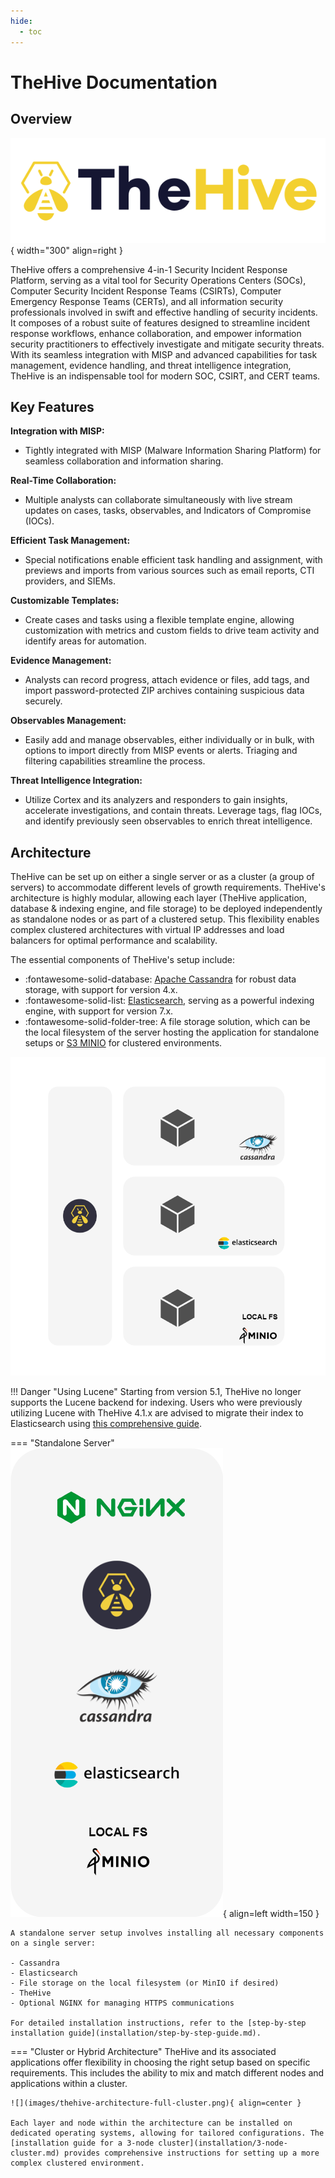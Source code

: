 ```yaml
---
hide:
  - toc
---
```


# TheHive Documentation

## Overview

![Application Stack](images/thehive.svg){ width="300" align=right }

TheHive offers a comprehensive 4-in-1 Security Incident Response Platform, serving as a vital tool for Security Operations Centers (SOCs), Computer Security Incident Response Teams (CSIRTs), Computer Emergency Response Teams (CERTs), and all information security professionals involved in swift and effective handling of security incidents. It composes of a robust suite of features designed to streamline incident response workflows, enhance collaboration, and empower information security practitioners to effectively investigate and mitigate security threats. With its seamless integration with MISP and advanced capabilities for task management, evidence handling, and threat intelligence integration, TheHive is an indispensable tool for modern SOC, CSIRT, and CERT teams.

## Key Features

**Integration with MISP:** 
- Tightly integrated with MISP (Malware Information Sharing Platform) for seamless collaboration and information sharing.

**Real-Time Collaboration:** 
- Multiple analysts can collaborate simultaneously with live stream updates on cases, tasks, observables, and Indicators of Compromise (IOCs).

**Efficient Task Management:** 
- Special notifications enable efficient task handling and assignment, with previews and imports from various sources such as email reports, CTI providers, and SIEMs.

**Customizable Templates:** 
- Create cases and tasks using a flexible template engine, allowing customization with metrics and custom fields to drive team activity and identify areas for automation.

**Evidence Management:** 
- Analysts can record progress, attach evidence or files, add tags, and import password-protected ZIP archives containing suspicious data securely.

**Observables Management:** 
- Easily add and manage observables, either individually or in bulk, with options to import directly from MISP events or alerts. Triaging and filtering capabilities streamline the process.

**Threat Intelligence Integration:** 
- Utilize Cortex and its analyzers and responders to gain insights, accelerate investigations, and contain threats. Leverage tags, flag IOCs, and identify previously seen observables to enrich threat intelligence.


## Architecture

TheHive can be set up on either a single server or as a cluster (a group of servers) to accommodate different levels of growth requirements.  TheHive's architecture is highly modular, allowing each layer (TheHive application, database & indexing engine, and file storage) to be deployed independently as standalone nodes or as part of a clustered setup. This flexibility enables complex clustered architectures with virtual IP addresses and load balancers for optimal performance and scalability. 

The essential components of TheHive's setup include:

- :fontawesome-solid-database: [Apache Cassandra](https://cassandra.apache.org/_/index.html) for robust data storage, with support for version 4.x.
- :fontawesome-solid-list: [Elasticsearch](https://www.elastic.co), serving as a powerful indexing engine, with support for version 7.x.
- :fontawesome-solid-folder-tree: A file storage solution, which can be the local filesystem of the server hosting the application for standalone setups or [S3 MINIO](https://min.io/) for clustered environments.

![Application Stack](images/thehive-application-stack.png)

!!! Danger "Using Lucene"
    Starting from version 5.1, TheHive no longer supports the Lucene backend for indexing. Users who were previously utilizing Lucene with TheHive 4.1.x are advised to migrate their index to Elasticsearch using [this comprehensive guide](./operations/change-index.md).



=== "Standalone Server" 
    ![Standalone Server](images/thehive-standalone.png){ align=left width=150 }

    A standalone server setup involves installing all necessary components on a single server:

    - Cassandra
    - Elasticsearch
    - File storage on the local filesystem (or MinIO if desired)
    - TheHive
    - Optional NGINX for managing HTTPS communications

    For detailed installation instructions, refer to the [step-by-step installation guide](installation/step-by-step-guide.md).

=== "Cluster or Hybrid Architecture"
    TheHive and its associated applications offer flexibility in choosing the right setup based on specific requirements. This includes the ability to mix and match different nodes and applications within a cluster.

    ![](images/thehive-architecture-full-cluster.png){ align=center }

    Each layer and node within the architecture can be installed on dedicated operating systems, allowing for tailored configurations. The [installation guide for a 3-node cluster](installation/3-node-cluster.md) provides comprehensive instructions for setting up a more complex clustered environment.

<!-- - [Requirements](./requirements.md)
- [Operating Systems](./operating_systems.md)
- [Installation Guides](./installation_guides.md)
- Configuration Guides
- Advanced Use Cases
  - Upgrade from TheHive 4.x (Standalone Server)
  - TheHive as a Cluster
    - Install a Cluster with 3 Nodes
    - Upgrade a Cluster
  - Update from TheHive 3.x -->